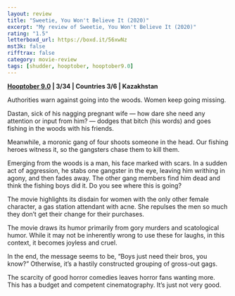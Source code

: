 ```yaml
---
layout: review
title: "Sweetie, You Won't Believe It (2020)"
excerpt: "My review of Sweetie, You Won't Believe It (2020)"
rating: "1.5"
letterboxd_url: https://boxd.it/56xwNz
mst3k: false
rifftrax: false
category: movie-review
tags: [shudder, hooptober, hooptober9.0]
---
```


<b><a href="https://boxd.it/pOmcY" target="_blank" rel="noopener">Hooptober 9.0</a> | 3/34 | Countries 3/6 | Kazakhstan</b>

Authorities warn against going into the woods. Women keep going missing.

Dastan, sick of his nagging pregnant wife — how dare she need any attention or input from him? — dodges that bitch (his words) and goes fishing in the woods with his friends.

Meanwhile, a moronic gang of four shoots someone in the head. Our fishing heroes witness it, so the gangsters chase them to kill them.

Emerging from the woods is a man, his face marked with scars. In a sudden act of aggression, he stabs one gangster in the eye, leaving him writhing in agony, and then fades away. The other gang members find him dead and think the fishing boys did it. Do you see where this is going?

The movie highlights its disdain for women with the only other female character, a gas station attendant with acne. She repulses the men so much they don’t get their change for their purchases.

The movie draws its humor primarily from gory murders and scatological humor. While it may not be inherently wrong to use these for laughs, in this context, it becomes joyless and cruel.

In the end, the message seems to be, “Boys just need their bros, you know?” Otherwise, it’s a hastily constructed grouping of gross-out gags.

The scarcity of good horror comedies leaves horror fans wanting more. This has a budget and competent cinematography. It’s just not very good.
